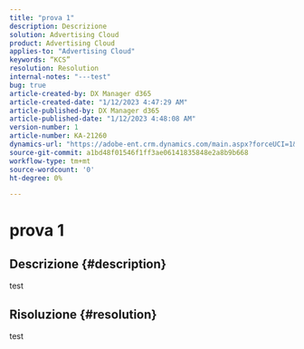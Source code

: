 ```yaml
---
title: "prova 1"
description: Descrizione
solution: Advertising Cloud
product: Advertising Cloud
applies-to: "Advertising Cloud"
keywords: “KCS”
resolution: Resolution
internal-notes: "---test"
bug: true
article-created-by: DX Manager d365
article-created-date: "1/12/2023 4:47:29 AM"
article-published-by: DX Manager d365
article-published-date: "1/12/2023 4:48:08 AM"
version-number: 1
article-number: KA-21260
dynamics-url: "https://adobe-ent.crm.dynamics.com/main.aspx?forceUCI=1&pagetype=entityrecord&etn=knowledgearticle&id=43ab3235-3492-ed11-aad1-6045bd006079"
source-git-commit: a1bd48f01546f1ff3ae06141835848e2a8b9b668
workflow-type: tm+mt
source-wordcount: '0'
ht-degree: 0%

---
```


# prova 1

## Descrizione {#description}

test

## Risoluzione {#resolution}


test
